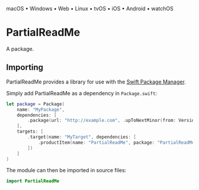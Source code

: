 

macOS • Windows • Web • Linux • tvOS • iOS • Android • watchOS

# PartialReadMe

A package.

## Importing

PartialReadMe provides a library for use with the [Swift Package Manager](https://swift.org/package-manager/).

Simply add PartialReadMe as a dependency in `Package.swift`:

```swift
let package = Package(
    name: "MyPackage",
    dependencies: [
        .package(url: "http://example.com", .upToNextMinor(from: Version(0, 1, 0))),
    ],
    targets: [
        .target(name: "MyTarget", dependencies: [
            .productItem(name: "PartialReadMe", package: "PartialReadMe"),
        ])
    ]
)
```

The module can then be imported in source files:

```swift
import PartialReadMe
```
